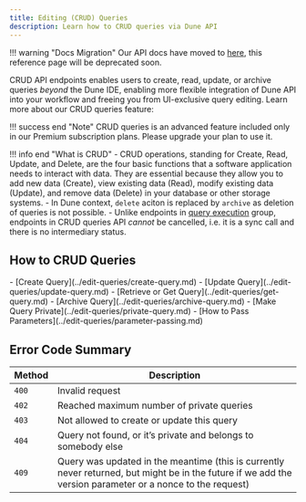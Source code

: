 ```yaml
---
title: Editing (CRUD) Queries
description: Learn how to CRUD queries via Dune API
---
```


!!! warning "Docs Migration"
    Our API docs have moved to [here](https://dune.mintlify.app/api-reference/overview/introduction), this reference page will be deprecated soon.

CRUD API endpoints enables users to create, read, update, or archive queries *beyond* the Dune IDE, enabling more flexible integration of Dune API into your workflow and freeing you from UI-exclusive query editing. Learn more about our CRUD queries feature:

!!! success end "Note" 
    CRUD queries is an advanced feature included only in our Premium subscription plans. Please upgrade your plan to use it.
    
!!! info end "What is CRUD"
    - CRUD operations, standing for Create, Read, Update, and Delete, are the four basic functions that a software application needs to interact with data. They are essential because they allow you to add new data (Create), view existing data (Read), modify existing data (Update), and remove data (Delete) in your database or other storage systems.
    - In Dune context, `delete` aciton is replaced by `archive` as deletion of queries is not possible.
    - Unlike endpoints in [query execution](../execute-queries/index.md) group, endpoints in CRUD queries API *cannot* be cancelled, i.e. it is a sync call and there is no intermediary status.


## How to CRUD Queries
<div class="cards grid" markdown>
- [Create Query](../edit-queries/create-query.md)
- [Update Query](../edit-queries/update-query.md)
- [Retrieve or Get Query](../edit-queries/get-query.md)
- [Archive Query](../edit-queries/archive-query.md)
- [Make Query Private](../edit-queries/private-query.md)
- [How to Pass Parameters](../edit-queries/parameter-passing.md)
</div>

## Error Code Summary
| Method      | Description                                                   |
| ----------- | ------------------------------------------------------------- |
| `400`       | Invalid request                                               |
| `402`       | Reached maximum number of private queries                     |
| `403`       | Not allowed to create or update this query                    |
| `404`       | Query not found, or it’s private and belongs to somebody else |
| `409`       | Query was updated in the meantime (this is currently never returned, but might be in the future if we add the version parameter or a nonce to the request) |